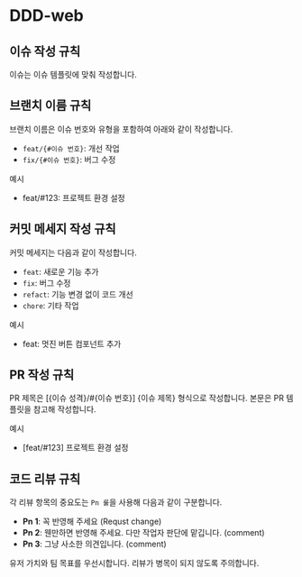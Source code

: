 # DDD-web

## 이슈 작성 규칙
이슈는 이슈 템플릿에 맞춰 작성합니다.

## 브랜치 이름 규칙
브랜치 이름은 이슈 번호와 유형을 포함하여 아래와 같이 작성합니다.
- `feat/{#이슈 번호}`: 개선 작업
- `fix/{#이슈 번호}`: 버그 수정

예시
- feat/#123: 프로젝트 환경 설정

## 커밋 메세지 작성 규칙
커밋 메세지는 다음과 같이 작성합니다.
- `feat`: 새로운 기능 추가
- `fix`: 버그 수정
- `refact`: 기능 변경 없이 코드 개선
- `chore`: 기타 작업

예시
- feat: 멋진 버튼 컴포넌트 추가

## PR 작성 규칙
PR 제목은 [{이슈 성격}/#{이슈 번호}] {이슈 제목} 형식으로 작성합니다. 본문은 PR 템플릿을 참고해 작성합니다.

예시
- [feat/#123] 프로젝트 환경 설정

## 코드 리뷰 규칙

각 리뷰 항목의 중요도는 `Pn 룰`을 사용해 다음과 같이 구분합니다.
- **Pn 1**: 꼭 반영해 주세요 (Requst change)
- **Pn 2**: 웬만하면 반영해 주세요. 다만 작업자 판단에 맡깁니다. (comment)
- **Pn 3**: 그냥 사소한 의견입니다. (comment)

유저 가치와 팀 목표를 우선시합니다. 리뷰가 병목이 되지 않도록 주의합니다.
